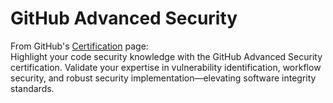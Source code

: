 # GitHub Advanced Security

From GitHub's [Certification](https://resources.github.com/learn/certifications/) page:  
Highlight your code security knowledge with the GitHub Advanced Security certification. Validate your expertise in vulnerability identification, workflow security, and robust security implementation—elevating software integrity standards.
